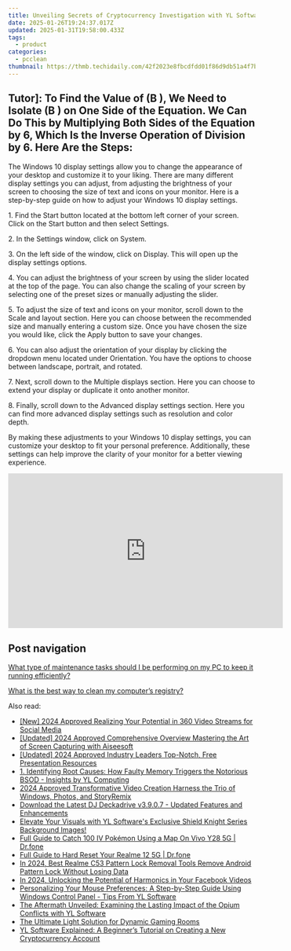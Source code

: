 ```yaml
---
title: Unveiling Secrets of Cryptocurrency Investigation with YL Software Expertise
date: 2025-01-26T19:24:37.017Z
updated: 2025-01-31T19:58:00.433Z
tags:
  - product
categories:
  - pcclean
thumbnail: https://thmb.techidaily.com/42f2023e8fbcdfdd01f86d9db51a4f7bd6fa603af8cb31396f717d24438f83e9.jpg
---
```


## Tutor]: To Find the Value of \(B \), We Need to Isolate \(B \) on One Side of the Equation. We Can Do This by Multiplying Both Sides of the Equation by 6, Which Is the Inverse Operation of Division by 6. Here Are the Steps:

The Windows 10 display settings allow you to change the appearance of your desktop and customize it to your liking. There are many different display settings you can adjust, from adjusting the brightness of your screen to choosing the size of text and icons on your monitor. Here is a step-by-step guide on how to adjust your Windows 10 display settings. 

1\. Find the Start button located at the bottom left corner of your screen. Click on the Start button and then select Settings.

2\. In the Settings window, click on System.

3\. On the left side of the window, click on Display. This will open up the display settings options. 

4\. You can adjust the brightness of your screen by using the slider located at the top of the page. You can also change the scaling of your screen by selecting one of the preset sizes or manually adjusting the slider.

5\. To adjust the size of text and icons on your monitor, scroll down to the Scale and layout section. Here you can choose between the recommended size and manually entering a custom size. Once you have chosen the size you would like, click the Apply button to save your changes.

6\. You can also adjust the orientation of your display by clicking the dropdown menu located under Orientation. You have the options to choose between landscape, portrait, and rotated.

7\. Next, scroll down to the Multiple displays section. Here you can choose to extend your display or duplicate it onto another monitor.

8\. Finally, scroll down to the Advanced display settings section. Here you can find more advanced display settings such as resolution and color depth. 

By making these adjustments to your Windows 10 display settings, you can customize your desktop to fit your personal preference. Additionally, these settings can help improve the clarity of your monitor for a better viewing experience.

<!-- affiliate ads begin -->
<iframe width="560" height="315" src="https://www.youtube.com/embed/_O8m9KphYzs?si=jITthzeyX_Kmt9X2" title="YouTube video player" frameborder="0" allow="accelerometer; autoplay; clipboard-write; encrypted-media; gyroscope; picture-in-picture; web-share" referrerpolicy="strict-origin-when-cross-origin" allowfullscreen></iframe>
<!-- affiliate ads end -->

## Post navigation

[What type of maintenance tasks should I be performing on my PC to keep it running efficiently?](https://tools.techidaily.com/pcclean/products/)

[What is the best way to clean my computer’s registry?](https://tools.techidaily.com/pcclean/products/)

<ins class="adsbygoogle"
     style="display:block"
     data-ad-format="autorelaxed"
     data-ad-client="ca-pub-7571918770474297"
     data-ad-slot="1223367746"></ins>

<ins class="adsbygoogle"
     style="display:block"
     data-ad-client="ca-pub-7571918770474297"
     data-ad-slot="8358498916"
     data-ad-format="auto"
     data-full-width-responsive="true"></ins>

<span class="atpl-alsoreadstyle">Also read:</span>
<div><ul>
<li><a href="https://facebook-clips.techidaily.com/new-2024-approved-realizing-your-potential-in-360-video-streams-for-social-media/"><u>[New] 2024 Approved Realizing Your Potential in 360 Video Streams for Social Media</u></a></li>
<li><a href="https://video-screen-grab.techidaily.com/updated-2024-approved-comprehensive-overview-mastering-the-art-of-screen-capturing-with-aiseesoft/"><u>[Updated] 2024 Approved Comprehensive Overview Mastering the Art of Screen Capturing with Aiseesoft</u></a></li>
<li><a href="https://fox-links.techidaily.com/updated-2024-approved-industry-leaders-top-notch-free-presentation-resources/"><u>[Updated] 2024 Approved Industry Leaders Top-Notch, Free Presentation Resources</u></a></li>
<li><a href="https://discover-able.techidaily.com/1-identifying-root-causes-how-faulty-memory-triggers-the-notorious-bsod-insights-by-yl-computing/"><u>1. Identifying Root Causes: How Faulty Memory Triggers the Notorious BSOD - Insights by YL Computing</u></a></li>
<li><a href="https://some-tips.techidaily.com/2024-approved-transformative-video-creation-harness-the-trio-of-windows-photos-and-storyremix/"><u>2024 Approved Transformative Video Creation Harness the Trio of Windows, Photos, and StoryRemix</u></a></li>
<li><a href="https://discover-able.techidaily.com/download-the-latest-dj-deckadrive-v3907-updated-features-and-enhancements/"><u>Download the Latest DJ Deckadrive v3.9.0.7 - Updated Features and Enhancements</u></a></li>
<li><a href="https://discover-able.techidaily.com/elevate-your-visuals-with-yl-softwares-exclusive-shield-knight-series-background-images/"><u>Elevate Your Visuals with YL Software's Exclusive Shield Knight Series Background Images!</u></a></li>
<li><a href="https://change-location.techidaily.com/full-guide-to-catch-100-iv-pokemon-using-a-map-on-vivo-y28-5g-drfone-by-drfone-virtual-android/"><u>Full Guide to Catch 100 IV Pokémon Using a Map On Vivo Y28 5G | Dr.fone</u></a></li>
<li><a href="https://techidaily.com/full-guide-to-hard-reset-your-realme-12-5g-drfone-by-drfone-reset-android-reset-android/"><u>Full Guide to Hard Reset Your Realme 12 5G | Dr.fone</u></a></li>
<li><a href="https://easy-unlock-android.techidaily.com/in-2024-best-realme-c53-pattern-lock-removal-tools-remove-android-pattern-lock-without-losing-data-by-drfone-android/"><u>In 2024, Best Realme C53 Pattern Lock Removal Tools Remove Android Pattern Lock Without Losing Data</u></a></li>
<li><a href="https://facebook-clips.techidaily.com/in-2024-unlocking-the-potential-of-harmonics-in-your-facebook-videos/"><u>In 2024, Unlocking the Potential of Harmonics in Your Facebook Videos</u></a></li>
<li><a href="https://discover-able.techidaily.com/personalizing-your-mouse-preferences-a-step-by-step-guide-using-windows-control-panel-tips-from-yl-software/"><u>Personalizing Your Mouse Preferences: A Step-by-Step Guide Using Windows Control Panel - Tips From YL Software</u></a></li>
<li><a href="https://discover-able.techidaily.com/the-aftermath-unveiled-examining-the-lasting-impact-of-the-opium-conflicts-with-yl-software/"><u>The Aftermath Unveiled: Examining the Lasting Impact of the Opium Conflicts with YL Software</u></a></li>
<li><a href="https://games-able.techidaily.com/the-ultimate-light-solution-for-dynamic-gaming-rooms/"><u>The Ultimate Light Solution for Dynamic Gaming Rooms</u></a></li>
<li><a href="https://discover-able.techidaily.com/yl-software-explained-a-beginners-tutorial-on-creating-a-new-cryptocurrency-account/"><u>YL Software Explained: A Beginner’s Tutorial on Creating a New Cryptocurrency Account</u></a></li>
</ul></div>

